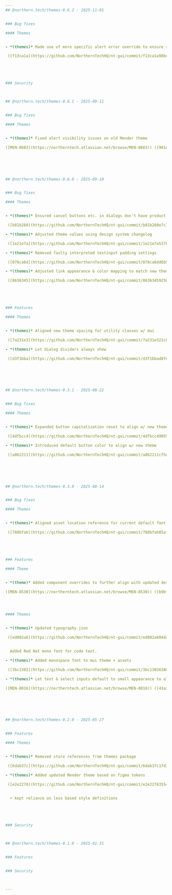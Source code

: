 ```yaml
---
## @northern.tech/themes-0.6.2 - 2025-11-01


### Bug fixes

#### Themes


- *(themes)* Made use of more specific alert error override to ensure readable alerts

 ([f13ca1a](https://github.com/NorthernTechHQ/nt-gui/commit/f13ca1a98bd4a394d8a2eb1ab0bd83af9a71315a))  by @mzedel





### Security



## @northern.tech/themes-0.6.1 - 2025-09-11


### Bug fixes

#### Themes


- *(themes)* Fixed alert visibility issues on old Mender theme

([MEN-8603](https://northerntech.atlassian.net/browse/MEN-8603)) ([901ed56](https://github.com/NorthernTechHQ/nt-gui/commit/901ed569855165c5067f577c6b6a5b8c790dac45))  by @mzedel






## @northern.tech/themes-0.6.0 - 2025-09-10


### Bug fixes

#### Themes


- *(themes)* Ensured cancel buttons etc. in dialogs don't have product colors

 ([b81b260](https://github.com/NorthernTechHQ/nt-gui/commit/b81b260e7c7a6ca85755be849102cb2820c28c8f))  by @mzedel

- *(themes)* Adjusted theme values using design system changelog

 ([1e21e7a](https://github.com/NorthernTechHQ/nt-gui/commit/1e21e7a5376564a8112e875b4db79d0f6cf42e9c))  by @mzedel

- *(themes)* Removed faulty interpreted textinput padding settings

 ([078ca6d](https://github.com/NorthernTechHQ/nt-gui/commit/078ca6dd6b5960d1d9806a4d8627f1e98f7f44e8))  by @mzedel

- *(themes)* Adjusted link appearance & color mapping to match new theme

 ([8636345](https://github.com/NorthernTechHQ/nt-gui/commit/8636345925ba4314ba46442811cb33cf698b8dfc))  by @mzedel





### Features

#### Themes


- *(themes)* Aligned new theme spacing for utility classes w/ mui

 ([7a231e3](https://github.com/NorthernTechHQ/nt-gui/commit/7a231e321c839cb6d9cd88bbac1ae4ddd64e6a66))  by @mzedel

- *(themes)* Let dialog dividers always show

 ([d3f1bba](https://github.com/NorthernTechHQ/nt-gui/commit/d3f1bbad8fe6bc5a1f52c446b992c5581515bda6))  by @mzedel






## @northern.tech/themes-0.3.1 - 2025-08-22


### Bug fixes

#### Themes


- *(themes)* Expanded button capitalization reset to align w/ new theme

 ([4dfbcc4](https://github.com/NorthernTechHQ/nt-gui/commit/4dfbcc49055b96483a2846fc4743b1f8453e25da))  by @mzedel

- *(themes)* Introduced default button color to align w/ new theme

 ([a862211](https://github.com/NorthernTechHQ/nt-gui/commit/a862211cf5ecf0f70ebd7fb9151ef30341b15092))  by @mzedel






## @northern.tech/themes-0.3.0 - 2025-08-14


### Bug fixes

#### Themes


- *(themes)* Aligned asset location reference for current default font

 ([788bfab](https://github.com/NorthernTechHQ/nt-gui/commit/788bfab05af3acfcc328bd582dbf8a65d39a1449))  by @mzedel





### Features

#### Theme


- *(theme)* Added component overrides to further align with updated designs

([MEN-8530](https://northerntech.atlassian.net/browse/MEN-8530)) ([b9bfa98](https://github.com/NorthernTechHQ/nt-gui/commit/b9bfa98986d42132188b97fa22d3b090147c8bd8))  by @mzedel




#### Themes


- *(themes)* Updated typography.json

 ([ed802a6](https://github.com/NorthernTechHQ/nt-gui/commit/ed802a604da7152613b51ee1d2b3e78a14b732d7))  by @chiachenglu


  Added Red Hat mono font for code text.

- *(themes)* Added monospace font to mui theme + assets

 ([3bc1302](https://github.com/NorthernTechHQ/nt-gui/commit/3bc13026380120f67bde4d7b5031d70f22bacc72))  by @mzedel

- *(themes)* Let text & select inputs default to small appearance to align w/ updated design

([MEN-8016](https://northerntech.atlassian.net/browse/MEN-8016)) ([43a3fca](https://github.com/NorthernTechHQ/nt-gui/commit/43a3fca7123d34cb8995ebf091a200d51c33b4b1))  by @mzedel






## @northern.tech/themes-0.2.0 - 2025-05-27


### Features

#### Themes


- *(themes)* Removed store references from themes package

 ([6dab37c](https://github.com/NorthernTechHQ/nt-gui/commit/6dab37c1fd318b954878e3d518fdf7bd979616df))  by @mzedel

- *(themes)* Added updated Mender theme based on figma tokens

 ([e2e2278](https://github.com/NorthernTechHQ/nt-gui/commit/e2e227835543d7d88ecd07666ac9a481c5409c9c))  by @mzedel


  + kept reliance on less based style definitions





### Security



## @northern.tech/themes-0.1.0 - 2025-01-31


### Features


### Security



---
```

